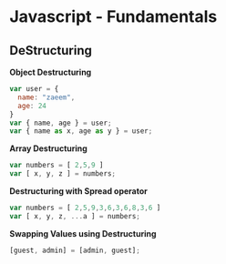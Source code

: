 # Javascript - Fundamentals

## DeStructuring

**Object Destructuring**

```javascript
var user = {
  name: "zaeem",
  age: 24
}
var { name, age } = user;
var { name as x, age as y } = user;
```

**Array Destructuring**

```javascript
var numbers = [ 2,5,9 ]
var [ x, y, z ] = numbers;
```

**Destructuring with Spread operator**

```javascript
var numbers = [ 2,5,9,3,6,3,6,8,3,6 ]
var [ x, y, z, ...a ] = numbers;
```

**Swapping Values using Destructuring**

```javascript
[guest, admin] = [admin, guest];
```

